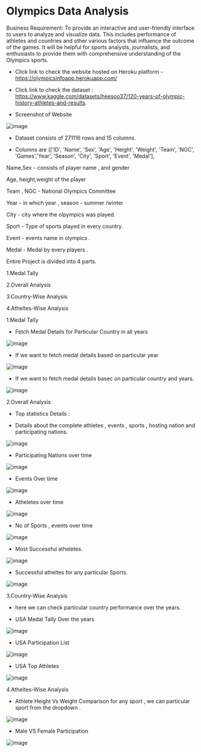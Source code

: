 # Olympics Data Analysis

Business Requirement: 
To provide an interactive and user-friendly interface to users to analyze and visualize data. This includes performance of athletes and countries and other various factors that influence the outcome of the games. It will be helpful for sports analysts, journalists, and enthusiasts to provide them with comprehensive understanding of the Olympics sports.



- Click link to check the website hosted on Heroku platform - https://olympicsinfoapp.herokuapp.com/


- Click link to check the dataset : https://www.kaggle.com/datasets/heesoo37/120-years-of-olympic-history-athletes-and-results.



- Screenshot of Website

![image](https://user-images.githubusercontent.com/91243691/164948172-5fcec6fb-0620-4937-9051-39fff0771fc7.png)

- Dataset consists of  271116 rows and 15 columns.

- Columns are (['ID', 'Name', 'Sex', 'Age', 'Height', 'Weight', 'Team', 'NOC', 'Games','Year', 'Season', 'City', 'Sport', 'Event', 'Medal'],

Name,Sex - consists of player name , and gender

Age, height,weight of the player

Team , NOC - National Olympics Committee

Year - in which year , season - summer /winter

City - city where the olpympics was played.

Sport - Type of sports played in every country.

Event - events name in olympics .

Medal - Medal by every players .




Entire Project is divided into 4 parts.


1.Medal Tally    

2.Overall Analysis   

3.Country-Wise Analysis  

4.Atheltes-Wise Analysis 




1.Medal Tally

- Fetch Medal Details for Particular Country in all years

![image](https://user-images.githubusercontent.com/91243691/164917109-a4936197-8717-420b-bcc7-2f2501fae444.png)

- If we want to fetch medal details based on particular year 

![image](https://user-images.githubusercontent.com/91243691/164918232-e5221b94-8c5c-4389-bd0a-3e7f3ecc1d1d.png)

- If we want to fetch medal details basec on particular country and years.

![image](https://user-images.githubusercontent.com/91243691/164919922-625cbf31-69e3-4508-b01c-9bc41b1487f0.png)



2.Overall Analysis

- Top statistics Details : 

- Details about the complete athletes , events , sports , hosting nation and participating nations.

![image](https://user-images.githubusercontent.com/91243691/164920681-74daaf8d-772f-47fc-960b-2bf15a00d5e7.png)

- Participating Nations over time

![image](https://user-images.githubusercontent.com/91243691/164921303-a327951b-a6be-4e24-90d0-ba510e0b4ba9.png)

- Events Over time

![image](https://user-images.githubusercontent.com/91243691/164921603-43fec4cc-7c02-433f-b979-999ce626d4a6.png)


- Atheletes over time 

![image](https://user-images.githubusercontent.com/91243691/164922015-fcb0f085-b216-466b-828f-ffa4202c5c87.png)

- No of Sports , events over time 

![image](https://user-images.githubusercontent.com/91243691/164922370-d8265f65-7348-4c18-bec1-a6d936b94a1f.png)

- Most Successful atheletes.

![image](https://user-images.githubusercontent.com/91243691/164922691-60c14216-cd31-4cdd-962d-7ce41ed40002.png)

- Successful atheltes for any particular Sports.

![image](https://user-images.githubusercontent.com/91243691/164924353-50571989-2a25-4eda-8e51-0fcf9b123cfc.png)




3.Country-Wise Analysis

- here we can check particular country performance over the years.

- USA Medal Tally Over the years

![image](https://user-images.githubusercontent.com/91243691/164934324-09ddf8b5-b3a5-425f-b60c-c931926c9c9e.png)


- USA Participation List

![image](https://user-images.githubusercontent.com/91243691/164934333-a1561850-a59e-4a62-9735-01d772c2ef82.png)

- USA Top Athletes

![image](https://user-images.githubusercontent.com/91243691/164934348-ad96aa49-fc16-4a5f-9e5f-bf0536bbd2e6.png)




4.Atheltes-Wise Analysis

- Athlete Height Vs Weight Comparison for any sport , we can particular sport from the dropdown .

![image](https://user-images.githubusercontent.com/91243691/164934367-3ac58b8e-7ef5-43db-8943-5c26aa16a580.png)

- Male VS Female Participation

![image](https://user-images.githubusercontent.com/91243691/164934373-1274461e-dc3b-4903-9ed7-2331a91d2ba7.png)








